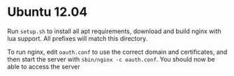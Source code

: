# Ubuntu 12.04

Run `setup.sh` to install all apt requirements, download and build nginx with lua support. All prefixes will match this directory.

To run nginx, edit `oauth.conf` to use the correct domain and certificates, and then start the server with `sbin/nginx -c oauth.conf`. You should now be able to access the server 
